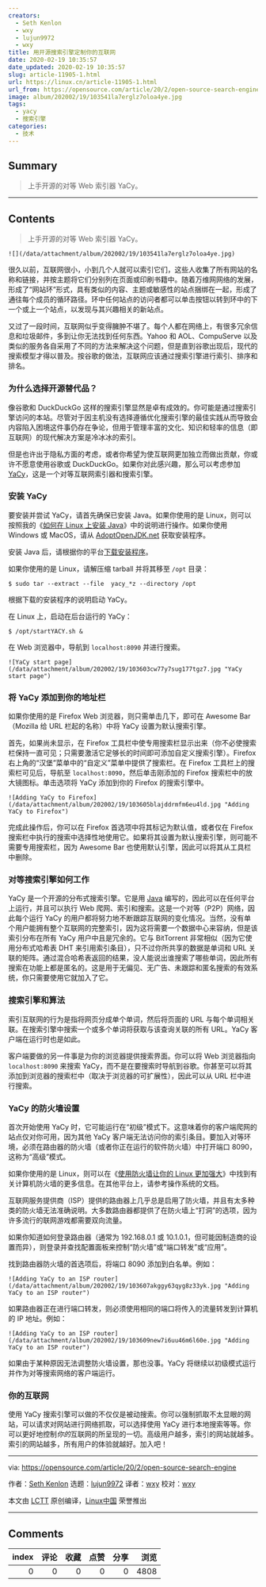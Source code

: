 ```yaml
---
creators:
  - Seth Kenlon
  - wxy
  - lujun9972
  - wxy
title: 用开源搜索引擎定制你的互联网
date: 2020-02-19 10:35:57
date_updated: 2020-02-19 10:35:57
slug: article-11905-1.html
url: https://linux.cn/article-11905-1.html
url_from: https://opensource.com/article/20/2/open-source-search-engine
image: album/202002/19/103541la7erglz7oloa4ye.jpg
tags:
  - yacy
  - 搜索引擎
categories:
  - 技术
---
```


## Summary

> 上手开源的对等 Web 索引器 YaCy。

***

<!-- more -->

## Contents

> 
> 上手开源的对等 Web 索引器 YaCy。
> 
> 
> 

`![](/data/attachment/album/202002/19/103541la7erglz7oloa4ye.jpg)`

很久以前，互联网很小，小到几个人就可以索引它们，这些人收集了所有网站的名称和链接，并按主题将它们分别列在页面或印刷书籍中。随着万维网网络的发展，形成了“网站环”形式，具有类似的内容、主题或敏感性的站点捆绑在一起，形成了通往每个成员的循环路径。环中任何站点的访问者都可以单击按钮以转到环中的下一个或上一个站点，以发现与其兴趣相关的新站点。

又过了一段时间，互联网似乎变得臃肿不堪了。每个人都在网络上，有很多冗余信息和垃圾邮件，多到让你无法找到任何东西。Yahoo 和 AOL、CompuServe 以及类似的服务各自采用了不同的方法来解决这个问题，但是直到谷歌出现后，现代的搜索模型才得以普及。按谷歌的做法，互联网应该通过搜索引擎进行索引、排序和排名。

### 为什么选择开源替代品？

像谷歌和 DuckDuckGo 这样的搜索引擎显然是卓有成效的。你可能是通过搜索引擎访问的本站。尽管对于因主机没有选择遵循优化搜索引擎的最佳实践从而导致会内容陷入困境这件事仍存在争论，但用于管理丰富的文化、知识和轻率的信息（即互联网）的现代解决方案是冷冰冰的索引。

但是也许出于隐私方面的考虑，或者你希望为使互联网更加独立而做出贡献，你或许不愿意使用谷歌或 DuckDuckGo。如果你对此感兴趣，那么可以考虑参加 [YaCy](https://yacy.net/)，这是一个对等互联网索引器和搜索引擎。

### 安装 YaCy

要安装并尝试 YaCy，请首先确保已安装 Java。如果你使用的是 Linux，则可以按照我的《[如何在 Linux 上安装 Java](https://linux.cn/article-11614-1.html)》中的说明进行操作。如果你使用 Windows 或 MacOS，请从 [AdoptOpenJDK.net](https://adoptopenjdk.net/releases.html) 获取安装程序。

安装 Java 后，请根据你的平台[下载安装程序](https://yacy.net/download_installation/)。

如果你使用的是 Linux，请解压缩 tarball 并将其移至 `/opt` 目录：

```shell
$ sudo tar --extract --file  yacy_*z --directory /opt
```

根据下载的安装程序的说明启动 YaCy。

在 Linux 上，启动在后台运行的 YaCy：

```shell
$ /opt/startYACY.sh &
```

在 Web 浏览器中，导航到 `localhost:8090` 并进行搜索。

`![YaCy start page](/data/attachment/album/202002/19/103603cw77y7sug177tgz7.jpg "YaCy start page")`

### 将 YaCy 添加到你的地址栏

如果你使用的是 Firefox Web 浏览器，则只需单击几下，即可在 Awesome Bar（Mozilla 给 URL 栏起的名称）中将 YaCy 设置为默认搜索引擎。

首先，如果尚未显示，在 Firefox 工具栏中使专用搜索栏显示出来（你不必使搜索栏保持一直可见；只需要激活它足够长的时间即可添加自定义搜索引擎）。Firefox 右上角的“汉堡”菜单中的“自定义”菜单中提供了搜索栏。在 Firefox 工具栏上的搜索栏可见后，导航至 `localhost:8090`，然后单击刚添加的 Firefox 搜索栏中的放大镜图标。单击选项将 YaCy 添加到你的 Firefox 的搜索引擎中。

`![Adding YaCy to Firefox](/data/attachment/album/202002/19/103605blajddrmfm6eu4ld.jpg "Adding YaCy to Firefox")`

完成此操作后，你可以在 Firefox 首选项中将其标记为默认值，或者仅在 Firefox 搜索栏中执行的搜索中选择性地使用它。如果将其设置为默认搜索引擎，则可能不需要专用搜索栏，因为 Awesome Bar 也使用默认引擎，因此可以将其从工具栏中删除。

### 对等搜索引擎如何工作

YaCy 是一个开源的分布式搜索引擎。它是用 [Java](https://opensource.com/resources/java) 编写的，因此可以在任何平台上运行，并且可以执行 Web 爬网、索引和搜索。这是一个对等（P2P）网络，因此每个运行 YaCy 的用户都将努力地不断跟踪互联网的变化情况。当然，没有单个用户能拥有整个互联网的完整索引，因为这将需要一个数据中心来容纳，但是该索引分布在所有 YaCy 用户中且是冗余的。它与 BitTorrent 非常相似（因为它使用分布式哈希表 DHT 来引用索引条目），只不过你所共享的数据是单词和 URL 关联的矩阵。通过混合哈希表返回的结果，没人能说出谁搜索了哪些单词，因此所有搜索在功能上都是匿名的。这是用于无偏见、无广告、未跟踪和匿名搜索的有效系统，你只需要使用它就加入了它。

### 搜索引擎和算法

索引互联网的行为是指将网页分成单个单词，然后将页面的 URL 与每个单词相关联。在搜索引擎中搜索一个或多个单词将获取与该查询关联的所有 URL。YaCy 客户端在运行时也是如此。

客户端要做的另一件事是为你的浏览器提供搜索界面。你可以将 Web 浏览器指向 `localhost:8090` 来搜索 YaCy，而不是在要搜索时导航到谷歌。你甚至可以将其添加到浏览器的搜索栏中（取决于浏览器的可扩展性），因此可以从 URL 栏中进行搜索。

### YaCy 的防火墙设置

首次开始使用 YaCy 时，它可能运行在“初级”模式下。这意味着你的客户端爬网的站点仅对你可用，因为其他 YaCy 客户端无法访问你的索引条目。要加入对等环境，必须在路由器的防火墙（或者你正在运行的软件防火墙）中打开端口 8090，这称为“高级”模式。

如果你使用的是 Linux，则可以在《[使用防火墙让你的 Linux 更加强大](https://opensource.com/article/19/7/make-linux-stronger-firewalls)》中找到有关计算机防火墙的更多信息。在其他平台上，请参考操作系统的文档。

互联网服务提供商（ISP）提供的路由器上几乎总是启用了防火墙，并且有太多种类的防火墙无法准确说明。大多数路由器都提供了在防火墙上“打洞”的选项，因为许多流行的联网游戏都需要双向流量。

如果你知道如何登录路由器（通常为 192.168.0.1 或 10.1.0.1，但可能因制造商的设置而异），则登录并查找配置面板来控制“防火墙”或“端口转发”或“应用”。

找到路由器防火墙的首选项后，将端口 8090 添加到白名单。例如：

`![Adding YaCy to an ISP router](/data/attachment/album/202002/19/103607akggy63qyg8z33yk.jpg "Adding YaCy to an ISP router")`

如果路由器正在进行端口转发，则必须使用相同的端口将传入的流量转发到计算机的 IP 地址。例如：

`![Adding YaCy to an ISP router](/data/attachment/album/202002/19/103609new7i6uu46m6l60e.jpg "Adding YaCy to an ISP router")`

如果由于某种原因无法调整防火墙设置，那也没事。YaCy 将继续以初级模式运行并作为对等搜索网络的客户端运行。

### 你的互联网

使用 YaCy 搜索引擎可以做的不仅仅是被动搜索。你可以强制抓取不太显眼的网站，可以请求对网站进行网络抓取，可以选择使用 YaCy 进行本地搜索等等。你可以更好地控制*你的*互联网的所呈现的一切。高级用户越多，索引的网站就越多。索引的网站越多，所有用户的体验就越好。加入吧！

---

via: <https://opensource.com/article/20/2/open-source-search-engine>

作者：[Seth Kenlon](https://opensource.com/users/seth) 选题：[lujun9972](https://github.com/lujun9972) 译者：[wxy](https://github.com/wxy) 校对：[wxy](https://github.com/wxy)

本文由 [LCTT](https://github.com/LCTT/TranslateProject) 原创编译，[Linux中国](https://linux.cn/) 荣誉推出

***

## Comments


|   index |   评论 |   收藏 |   点赞 |   分享 |   浏览 |
|--------:|-------:|-------:|-------:|-------:|-------:|
|       0 |      0 |      0 |      0 |      0 |   4808 |
